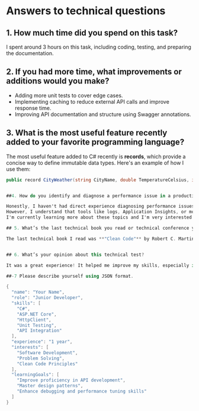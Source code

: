 # Answers to technical questions
## 1. How much time did you spend on this task?
I spent around 3 hours on this task, including coding, testing, and preparing the documentation.

## 2. If you had more time, what improvements or additions would you make?
- Adding more unit tests to cover edge cases.
- Implementing caching to reduce external API calls and improve response time.
- Improving API documentation and structure using Swagger annotations.

## 3. What is the most useful feature recently added to your favorite programming language?
The most useful feature added to C# recently is **records**, which provide a concise way to define immutable data types. Here's an example of how I use them:
```csharp
public record CityWeather(string CityName, double TemperatureCelsius, int Humidity);


##4. How do you identify and diagnose a performance issue in a production environment? Have you done this before?

Honestly, I haven't had direct experience diagnosing performance issues in a production environment yet, as I’ve mostly worked on smaller projects or in development environments.  
However, I understand that tools like logs, Application Insights, or monitoring services can help identify where the application slows down or where there's high system load.  
I'm currently learning more about these topics and I'm very interested in gaining real-world experience with them.

## 5. What’s the last technical book you read or technical conference you attended? What did you learn from it?

The last technical book I read was **"Clean Code"** by Robert C. Martin. It helped me improve my coding practices by emphasizing the importance of writing **readable**, **maintainable**, and **well-structured** code.


## 6. What’s your opinion about this technical test?

It was a great experience! It helped me improve my skills, especially in using `HttpClient` more effectively. I learned how to work with APIs and handle data retrieval and processing more efficiently.

##-7 Please describe yourself using JSON format.

{
  "name": "Your Name",
  "role": "Junior Developer",
  "skills": [
    "C#",
    "ASP.NET Core",
    "HttpClient",
    "Unit Testing",
    "API Integration"
  ],
  "experience": "1 year",
  "interests": [
    "Software Development",
    "Problem Solving",
    "Clean Code Principles"
  ],
  "learningGoals": [
    "Improve proficiency in API development",
    "Master design patterns",
    "Enhance debugging and performance tuning skills"
  ]
}



